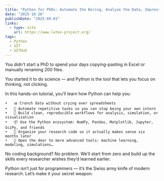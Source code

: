 ```yaml
---
title: "Python for PhDs: Automate the Boring, Analyze the Data, Impress Your Supervisor"
date: "2025-10-26"
publishDate: "2025-09-01"
links:
  - type: site
    url: https://www.latex-project.org/
tags:
  - Python
  - GIT
  - GITHub
---
```


You didn’t start a PhD to spend your days copying-pasting in Excel or manually renaming 200 files.

You started it to do science — and Python is the tool that lets you focus on thinking, not clicking.

In this hands-on tutorial, you’ll learn how Python can help you:

	•	📊 Crunch data without crying over spreadsheets
	•	🔁 Automate repetitive tasks so you can stop being your own intern
	•	🧪 Build clean, reproducible workflows for analysis, simulation, or visualization
	•	📦 Use the Python ecosystem: NumPy, Pandas, Matplotlib, Jupyter, SciPy, and friends
	•	🧠 Organize your research code so it actually makes sense six months later
	•	🤖 Open the door to more advanced tools: machine learning, modeling, simulations…

No coding background? No problem.
We’ll start from zero and build up the skills every researcher wishes they’d learned earlier.

Python isn’t just for programmers — it’s the Swiss army knife of modern research.
Let’s make it your secret weapon.


<!--more-->
